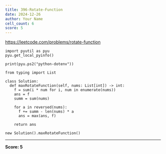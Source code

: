 ```yaml
---
title: 396-Rotate-Function
date: 2024-12-26
author: Your Name
cell_count: 6
score: 5
---
```


https://leetcode.com/problems/rotate-function


```
import pyutil as pyu
pyu.get_local_pyinfo()
```


```
print(pyu.ps2("python-dotenv"))
```


```
from typing import List
```


```
class Solution:
  def maxRotateFunction(self, nums: List[int]) -> int:
    f = sum(i * num for i, num in enumerate(nums))
    ans = f
    summ = sum(nums)

    for a in reversed(nums):
      f += summ - len(nums) * a
      ans = max(ans, f)

    return ans
```


```
new Solution().maxRotateFunction()
```


---
**Score: 5**